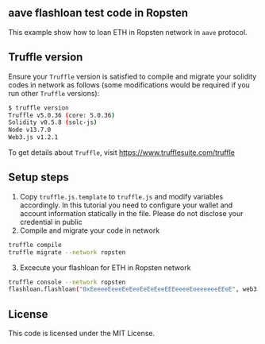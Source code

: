 ## aave flashloan test code in Ropsten

This example show how to loan ETH in Ropsten network in `aave` protocol. 

## Truffle version

Ensure your `Truffle` version is satisfied to compile and migrate your solidity codes in network as follows (some modifications would be required if you run other `Truffle` versions):
```sh
$ truffle version
Truffle v5.0.36 (core: 5.0.36)
Solidity v0.5.8 (solc-js)
Node v13.7.0
Web3.js v1.2.1
```
To get details about `Truffle`, visit https://www.trufflesuite.com/truffle

## Setup steps
 
1. Copy `truffle.js.template` to `truffle.js` and modify variables accordingly. In this tutorial you need to configure your wallet and account information statically in the file. Please do not disclose your credential in public
2. Compile and migrate your code in network
```sh
truffle compile
truffle migrate --network ropsten
```
3. Excecute your flashloan for ETH in Ropsten network
```sh
truffle console --network ropsten
flashloan.flashloan("0xEeeeeEeeeEeEeeEeEeEeeEEEeeeeEeeeeeeeEEeE", web3.utils.toWei("10", "ether"))
```
 
## License

This code is licensed under the MIT License.
